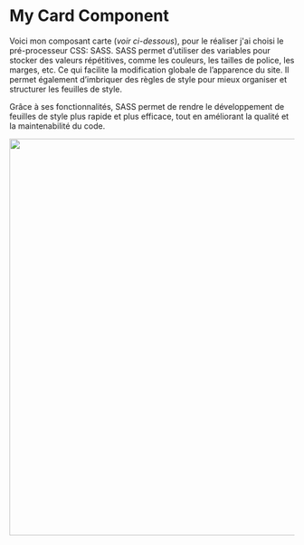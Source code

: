# My Card Component 

Voici mon composant carte (*voir ci-dessous*), pour le réaliser j'ai choisi le pré-processeur CSS: SASS.
SASS permet d’utiliser des variables pour stocker des valeurs répétitives, comme les couleurs, les tailles de police, les marges, etc. Ce qui facilite la modification globale de l’apparence du site.
Il permet également d’imbriquer des règles de style pour mieux organiser et structurer les feuilles de style.

Grâce à ses fonctionnalités, SASS permet de rendre le développement de feuilles de style plus rapide et plus efficace, tout en améliorant la qualité et la maintenabilité du code.

<img src="https://github.com/karimrjn/my-card-component/assets/144689090/753ab9d3-03dc-44f2-a3ce-be5ad19ebcba" width="700" height="700">

